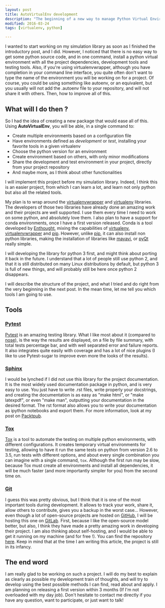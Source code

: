 ```yaml
---
layout: post
title: AutoVirtualEnv development
description: "The beginning of a new way to manage Python Virtual Environments"
modified: 2016-03-24
tags: [virtualenv, python]

---
```


I wanted to start working on my simulation library as soon as I finished the
introductory post, and I did. However, I noticed that there is no easy way to
get some python source code, and in one command, install a python virtual
environment with all the project dependencies, development tools and testing
tools. Also, if you're using virtualenvwrapper, although you have completion in
your command line interface, you quite often don't want to type the name of the
environment you will be working on for a project. Of course, you could be using
something like autoenv, or an equivalent, but you usually will not add the
.autoenv file to your repository, and will not share it with others. Then, how
to improve all of this.

## What will I do then ?

So I had the idea of creating a new package that would ease all of this. Using
**AutoVirtualEnv**, you will be able, in a single command to:
- Create multiple environments based on a configuration file
- Have environments defined as *development* or *test*, installing your
  favorite tools in a given virtualenv
- Choose the python version for an environment
- Create environment based on others, with only minor modifications
- Share the development and test environment in your project, directly from
  your project repository
- And maybe more, as I think about other functionalities

I will implement this project before my simulation library. Indeed, I think
this is an easier project, from which I can learn a lot, and learn not only
python but also all the related tools.

My plan is to wrap around the
[virtualenvwrapper](https://virtualenvwrapper.readthedocs.org/en/latest/) and
[virtualenv](https://virtualenv.pypa.io/en/latest/) libraries. The developers
of those two libraries have already done an amazing work and their projects are
well supported. I use them every time I need to work on some python, and
absolutely love them. I also plan to have a support for conda environments,
once I have a first version released. Conda is a tool developed by
[Enthought](https://www.enthought.com/), mixing the capabilities of
[virtualenv](https://virtualenv.pypa.io/en/latest/),
[virtualenvwrapper](https://virtualenvwrapper.readthedocs.org/en/latest/) and
[pip](https://pypi.python.org/pypi/pip/). However, unlike
[pip](https://pypi.python.org/pypi/pip/), it can also install non python
libraries, making the installation of libraries like
[mayavi](http://code.enthought.com/projects/mayavi/), or
[pyQt](https://riverbankcomputing.com/software/pyqt/intro) really simple.

I will developing the library for python 3 first, and might think about
porting it back in the future. I understand that a lot of people still use
python 2, and that it is still distributed on many Linux distributions by
default, but python 3 is full of new things, and will probably still be here
once python 2 disappears.

I will describe the structure of the project, and what I tried and do right
from the very beginning in the next post. In the mean time, let me tell you
which tools I am going to use.

## Tools

### [Pytest](http://pytest.org/latest/)

[Pytest](http://pytest.org/latest/) is an amazing testing library. What I like
most about it (compared to [nose](https://nose.readthedocs.org/en/latest/)), is
the way the results are displayed, on a file by file summary, with total tests
percentage bar, and with well separated error and failure reports. It also
integrates quite easily with coverage and has a lot of nice plugins (I like to
use Pytest-sugar to improve even more the looks of the results).

### [Sphinx](http://www.sphinx-doc.org/en/stable/)

I would be lynched if I did not use this library for the project
documentation. It is the most widely used documentation package in python, and
is very easy to use. You just have to write .rst files, write properly your
docstrings, and creating the documentation is as easy as "make html", or "make
latexpdf", or even "make man", outputting your documentation in the desired
format. The rst format also allows you to write your documentation as ipython
notebooks and export them. For more information, look at my post on
[Packtpub](https://www.packtpub.com/books/content/using-jupyter-write-documentation).

### [Tox](https://tox.readthedocs.org/en/latest/)

[Tox](https://tox.readthedocs.org/en/latest/) is a tool to automate the testing
on multiple python environments, with different configurations. It creates
temporary virtual environments for testing, allowing to have it run the same
tests on python from version 2.6 to 3.5, run tests with different options, and
about every single combination you can imagine with a single command,
`tox`. Although the first run may be slow, because Tox must create all
environments and install all dependencies, it will be much faster (and more
importantly simpler for you) from the second time on.

### [Git](https://git-scm.com/)

I guess this was pretty obvious, but I think that it is one of the most
important tools during development. It allows to track your work, share it,
allow others to contribute, gives you a backup in the worst case... However,
even though a lot of open-source projects are hosted on
[GitHub](https://github.com/), I will be hosting this one on
[GitLab](https://gitlab.com/). First, because I like the open-source model
better, but also, I think they have made a pretty amazing work in developing
their project. I am also thinking about self-hosting, and I would be able to
get it running on my machine (and for free !). You can find the repository
[here](https://gitlab.com/Mrngilles/auto-virtualenv). Keep in mind that at the
time I am writing this article, the project is still in its infancy.

## The end word

I am really glad to be working on such a project. I will do my best to explain
as clearly as possible my development train of thoughts, and will try to
develop using the best possible methods I can find, read about and apply. I am
planning on releasing a first version within 3 months (If I'm not overloaded
with my day job). Don't hesitate to contact me directly if you have any
question, want to participate, or just want to talk!
